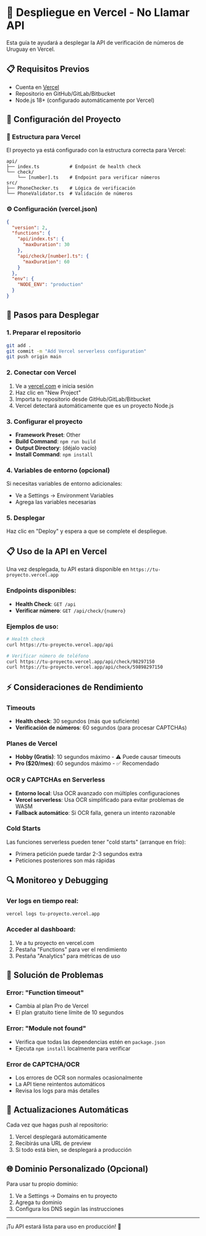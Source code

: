 # 🚀 Despliegue en Vercel - No Llamar API

Esta guía te ayudará a desplegar la API de verificación de números de Uruguay en Vercel.

## 📋 Requisitos Previos

- Cuenta en [Vercel](https://vercel.com)
- Repositorio en GitHub/GitLab/Bitbucket
- Node.js 18+ (configurado automáticamente por Vercel)

## 🔧 Configuración del Proyecto

### 📁 Estructura para Vercel

El proyecto ya está configurado con la estructura correcta para Vercel:

```
api/
├── index.ts           # Endpoint de health check
└── check/
    └── [number].ts    # Endpoint para verificar números
src/
├── PhoneChecker.ts    # Lógica de verificación
└── PhoneValidator.ts  # Validación de números
```

### ⚙️ Configuración (vercel.json)

```json
{
  "version": 2,
  "functions": {
    "api/index.ts": {
      "maxDuration": 30
    },
    "api/check/[number].ts": {
      "maxDuration": 60
    }
  },
  "env": {
    "NODE_ENV": "production"
  }
}
```

## 🚀 Pasos para Desplegar

### 1. Preparar el repositorio
```bash
git add .
git commit -m "Add Vercel serverless configuration"
git push origin main
```

### 2. Conectar con Vercel

1. Ve a [vercel.com](https://vercel.com) e inicia sesión
2. Haz clic en "New Project"
3. Importa tu repositorio desde GitHub/GitLab/Bitbucket
4. Vercel detectará automáticamente que es un proyecto Node.js

### 3. Configurar el proyecto

- **Framework Preset**: Other
- **Build Command**: `npm run build`
- **Output Directory**: (déjalo vacío)
- **Install Command**: `npm install`

### 4. Variables de entorno (opcional)

Si necesitas variables de entorno adicionales:
- Ve a Settings → Environment Variables
- Agrega las variables necesarias

### 5. Desplegar

Haz clic en "Deploy" y espera a que se complete el despliegue.

## 📋 Uso de la API en Vercel

Una vez desplegada, tu API estará disponible en `https://tu-proyecto.vercel.app`

### Endpoints disponibles:

- **Health Check**: `GET /api`
- **Verificar número**: `GET /api/check/{numero}`

### Ejemplos de uso:

```bash
# Health check
curl https://tu-proyecto.vercel.app/api

# Verificar número de teléfono
curl https://tu-proyecto.vercel.app/api/check/98297150
curl https://tu-proyecto.vercel.app/api/check/59898297150
```

## ⚡ Consideraciones de Rendimiento

### Timeouts
- **Health check**: 30 segundos (más que suficiente)
- **Verificación de números**: 60 segundos (para procesar CAPTCHAs)

### Planes de Vercel
- **Hobby (Gratis)**: 10 segundos máximo - ⚠️ Puede causar timeouts
- **Pro ($20/mes)**: 60 segundos máximo - ✅ Recomendado

### OCR y CAPTCHAs en Serverless
- **Entorno local**: Usa OCR avanzado con múltiples configuraciones
- **Vercel serverless**: Usa OCR simplificado para evitar problemas de WASM
- **Fallback automático**: Si OCR falla, genera un intento razonable

### Cold Starts
Las funciones serverless pueden tener "cold starts" (arranque en frío):
- Primera petición puede tardar 2-3 segundos extra
- Peticiones posteriores son más rápidas

## 🔍 Monitoreo y Debugging

### Ver logs en tiempo real:
```bash
vercel logs tu-proyecto.vercel.app
```

### Acceder al dashboard:
1. Ve a tu proyecto en vercel.com
2. Pestaña "Functions" para ver el rendimiento
3. Pestaña "Analytics" para métricas de uso

## 🚨 Solución de Problemas

### Error: "Function timeout"
- Cambia al plan Pro de Vercel
- El plan gratuito tiene límite de 10 segundos

### Error: "Module not found"
- Verifica que todas las dependencias estén en `package.json`
- Ejecuta `npm install` localmente para verificar

### Error de CAPTCHA/OCR
- Los errores de OCR son normales ocasionalmente
- La API tiene reintentos automáticos
- Revisa los logs para más detalles

## 🔄 Actualizaciones Automáticas

Cada vez que hagas push al repositorio:
1. Vercel desplegará automáticamente
2. Recibirás una URL de preview
3. Si todo está bien, se desplegará a producción

## 🌐 Dominio Personalizado (Opcional)

Para usar tu propio dominio:
1. Ve a Settings → Domains en tu proyecto
2. Agrega tu dominio
3. Configura los DNS según las instrucciones

---

¡Tu API estará lista para uso en producción! 🎉
